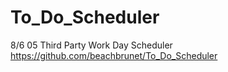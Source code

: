 # To_Do_Scheduler
8/6 05 Third Party Work Day Scheduler
https://github.com/beachbrunet/To_Do_Scheduler
